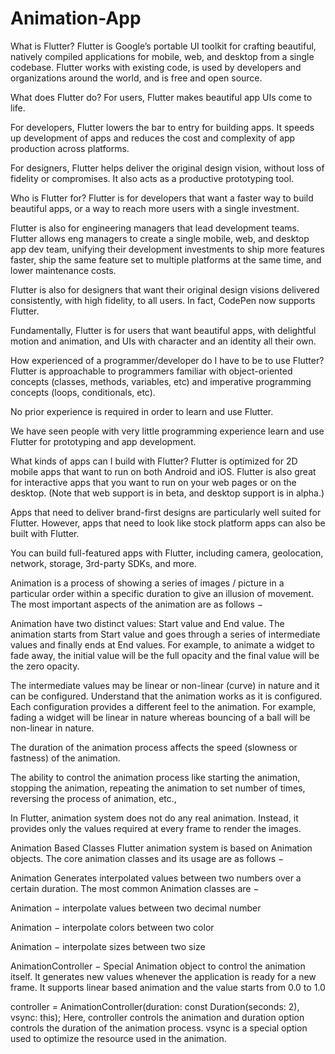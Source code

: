 # Animation-App
What is Flutter?
Flutter is Google’s portable UI toolkit for crafting beautiful, natively compiled applications for mobile, web, and desktop from a single codebase. Flutter works with existing code, is used by developers and organizations around the world, and is free and open source.

What does Flutter do?
For users, Flutter makes beautiful app UIs come to life.

For developers, Flutter lowers the bar to entry for building apps. It speeds up development of apps and reduces the cost and complexity of app production across platforms.

For designers, Flutter helps deliver the original design vision, without loss of fidelity or compromises. It also acts as a productive prototyping tool.

Who is Flutter for?
Flutter is for developers that want a faster way to build beautiful apps, or a way to reach more users with a single investment.

Flutter is also for engineering managers that lead development teams. Flutter allows eng managers to create a single mobile, web, and desktop app dev team, unifying their development investments to ship more features faster, ship the same feature set to multiple platforms at the same time, and lower maintenance costs.

Flutter is also for designers that want their original design visions delivered consistently, with high fidelity, to all users. In fact, CodePen now supports Flutter.

Fundamentally, Flutter is for users that want beautiful apps, with delightful motion and animation, and UIs with character and an identity all their own.

How experienced of a programmer/developer do I have to be to use Flutter?
Flutter is approachable to programmers familiar with object-oriented concepts (classes, methods, variables, etc) and imperative programming concepts (loops, conditionals, etc).

No prior experience is required in order to learn and use Flutter.

We have seen people with very little programming experience learn and use Flutter for prototyping and app development.

What kinds of apps can I build with Flutter?
Flutter is optimized for 2D mobile apps that want to run on both Android and iOS. Flutter is also great for interactive apps that you want to run on your web pages or on the desktop. (Note that web support is in beta, and desktop support is in alpha.)

Apps that need to deliver brand-first designs are particularly well suited for Flutter. However, apps that need to look like stock platform apps can also be built with Flutter.

You can build full-featured apps with Flutter, including camera, geolocation, network, storage, 3rd-party SDKs, and more.

Animation is a process of showing a series of images / picture in a particular order within a specific duration to give an illusion of movement. The most important aspects of the animation are as follows −

Animation have two distinct values: Start value and End value. The animation starts from Start value and goes through a series of intermediate values and finally ends at End values. For example, to animate a widget to fade away, the initial value will be the full opacity and the final value will be the zero opacity.

The intermediate values may be linear or non-linear (curve) in nature and it can be configured. Understand that the animation works as it is configured. Each configuration provides a different feel to the animation. For example, fading a widget will be linear in nature whereas bouncing of a ball will be non-linear in nature.

The duration of the animation process affects the speed (slowness or fastness) of the animation.

The ability to control the animation process like starting the animation, stopping the animation, repeating the animation to set number of times, reversing the process of animation, etc.,

In Flutter, animation system does not do any real animation. Instead, it provides only the values required at every frame to render the images.

Animation Based Classes
Flutter animation system is based on Animation objects. The core animation classes and its usage are as follows −

Animation
Generates interpolated values between two numbers over a certain duration. The most common Animation classes are −

Animation<double> − interpolate values between two decimal number

Animation<Color> − interpolate colors between two color

Animation<Size> − interpolate sizes between two size

AnimationController − Special Animation object to control the animation itself. It generates new values whenever the application is ready for a new frame. It supports linear based animation and the value starts from 0.0 to 1.0

controller = AnimationController(duration: const Duration(seconds: 2), vsync: this);
Here, controller controls the animation and duration option controls the duration of the animation process. vsync is a special option used to optimize the resource used in the animation.


